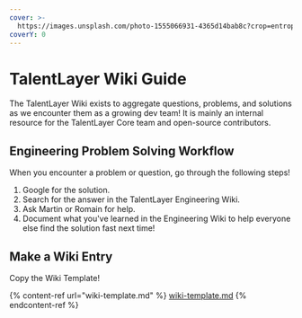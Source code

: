 ```yaml
---
cover: >-
  https://images.unsplash.com/photo-1555066931-4365d14bab8c?crop=entropy&cs=tinysrgb&fm=jpg&ixid=MnwxOTcwMjR8MHwxfHNlYXJjaHw0fHxjb2RlfGVufDB8fHx8MTY2NDM1NTIxNw&ixlib=rb-1.2.1&q=80
coverY: 0
---
```


# TalentLayer Wiki Guide

The TalentLayer Wiki exists to aggregate questions, problems, and solutions as we encounter them as a growing dev team! It is mainly an internal resource for the TalentLayer Core team and open-source contributors. &#x20;

## Engineering Problem Solving Workflow

When you encounter a problem or question, go through the following steps!

1. Google for the solution.
2. Search for the answer in the TalentLayer Engineering Wiki.
3. Ask Martin or Romain for help.
4. Document what you've learned in the Engineering Wiki to help everyone else find the solution fast next time!

## Make a Wiki Entry

Copy the Wiki Template!&#x20;

{% content-ref url="wiki-template.md" %}
[wiki-template.md](wiki-template.md)
{% endcontent-ref %}





